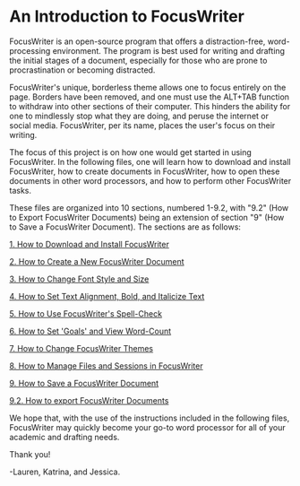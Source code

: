 # An Introduction to FocusWriter
FocusWriter is an open-source program that offers a distraction-free, word-processing environment. The program is best used for writing and drafting the initial stages of a document, especially for those who are prone to procrastination or becoming distracted. 

FocusWriter's unique, borderless theme allows one to focus entirely on the page. Borders have been removed, and one must use the ALT+TAB function to withdraw into other sections of their computer. This hinders the ability for one to mindlessly stop what they are doing, and peruse the internet or social media. FocusWriter, per its name, places the user's focus on their writing. 

The focus of this project is on how one would get started in using FocusWriter. In the following files, one will learn how to download and install FocusWriter, how to create documents in FocusWriter, how to open these documents in other word processors, and how to perform other FocusWriter tasks.

These files are organized into 10 sections, numbered 1-9.2, with "9.2" (How to Export FocusWriter Documents) being an extension of section "9" (How to Save a FocusWriter Document). The sections are as follows:

[1. How to Download and Install FocusWriter](Section%201%20-%20How%20to%20Download%20and%20Install%20FocusWriter.md)

[2. How to Create a New FocusWriter Document](Section%202%20-%20How%20to%20Create%20a%20New%20FocusWriter%20Document.md)

[3. How to Change Font Style and Size](Section%203%20-%20How%20to%20Change%20Font%20Style%20and%20Size.md)

[4. How to Set Text Alignment, Bold, and Italicize Text](Section%204%20-%20How%20to%20Set%20Text%20Alignment%2C%20Bold%2C%20and%20Italicize%20Text.md)

[5. How to Use FocusWriter's Spell-Check](Section%205%20-%20How%20to%20use%20FocusWriter's%20Spell-Check.md)

[6. How to Set 'Goals' and View Word-Count](Section%206%20-%20How%20to%20Set%20%22Goals%22%20and%20View%20Word-Count.md)

[7. How to Change FocusWriter Themes](Section%207%20-%20How%20to%20Change%20FocusWriter%20Themes.md)

[8. How to Manage Files and Sessions in FocusWriter](Section%208%20-%20How%20to%20Manage%20Files%20and%20Sessions%20in%20FocusWriter.md)

[9. How to Save a FocusWriter Document](Section%209%20-%20How%20to%20Save%20a%20FocusWriter%20Document.md)

[9.2. How to export FocusWriter Documents](Section%209.2%20-%20How%20to%20export%20FocusWriter%20Documents.md)

We hope that, with the use of the instructions included in the following files, FocusWriter may quickly become your go-to word processor for all of your academic and drafting needs.

Thank you!

-Lauren, Katrina, and Jessica.
